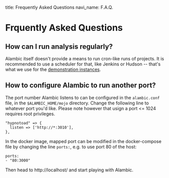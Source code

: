 title: Frequently Asked Questions
navi_name: F.A.Q.

# Frquently Asked Questions

## How can I run analysis regularly?

Alambic itself doesn't provide a means to run cron-like runs of projects. It is recommended to use a scheduler for that, like Jenkins or Hudson -- that's what we use for the [demonstration instances](http://eclipse.castalia.camp).

## How to configure Alambic to run another port?

The port number Alambic listens to can be configured in the `alambic.conf` file, in the `$ALAMBIC_HOME/mojo` directory. Change the following line to whatever port you'd like. Please note however that usign a port <= 1024 requires root privileges.

    "hypnotoad" => {
      listen => ['http://*:3010'],
    },

In the docker image, mapped port can be modified in the docker-compose file by changing the line `ports:`, e.g. to use port 80 of the host:

    ports:
    - "80:3000"

Then head to http://localhost/ and start playing with Alambic.
